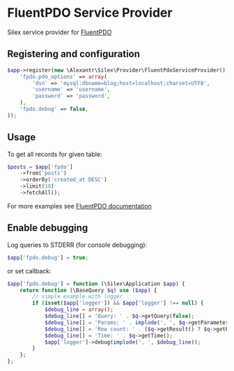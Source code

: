 # FluentPDO Service Provider

Silex service provider for [FluentPDO](http://lichtner.github.io/fluentpdo/)

## Registering and configuration

```php
$app->register(new \Alexantr\Silex\Provider\FluentPdoServiceProvider(), array(
    'fpdo.pdo_options' => array(
        'dsn' => 'mysql:dbname=blog;host=localhost;charset=UTF8',
        'username' => 'username',
        'password' => 'password',
    ),
    'fpdo.debug' => false,
));
```

## Usage

To get all records for given table:

```php
$posts = $app['fpdo']
    ->from('posts')
    ->orderBy('created_at DESC')
    ->limit(10)
    ->fetchAll();
```

For more examples see [FluentPDO documentation](http://lichtner.github.io/fluentpdo/)

## Enable debugging

Log queries to STDERR (for console debugging):

```php
$app['fpdo.debug'] = true;
```

or set callback:

```php
$app['fpdo.debug'] = function (\Silex\Application $app) {
    return function (\BaseQuery $q) use ($app) {
        // simple example with logger
        if (isset($app['logger']) && $app['logger'] !== null) {
            $debug_line = array();
            $debug_line[] = 'Query: ' . $q->getQuery(false);
            $debug_line[] = 'Params: ' . implode(', ', $q->getParameters());
            $debug_line[] = 'Row count: ' . ($q->getResult() ? $q->getResult()->rowCount() : 0);
            $debug_line[] = 'Time: ' . $q->getTime();
            $app['logger']->debug(implode(', ', $debug_line));
        }
    };
};
```
